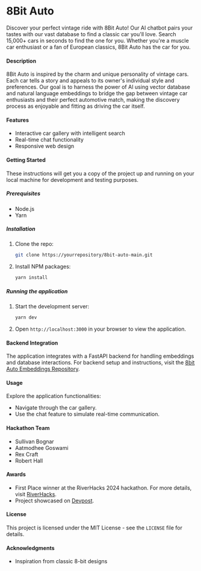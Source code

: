 # 8Bit Auto

Discover your perfect vintage ride with 8Bit Auto! Our AI chatbot pairs your tastes with our vast database to find a classic car you'll love. Search 15,000+ cars in seconds to find the one for you. Whether you're a muscle car enthusiast or a fan of European classics, 8Bit Auto has the car for you.

#### Description

8Bit Auto is inspired by the charm and unique personality of vintage cars. Each car tells a story and appeals to its owner's individual style and preferences. Our goal is to harness the power of AI using vector database and natural language embeddings to bridge the gap between vintage car enthusiasts and their perfect automotive match, making the discovery process as enjoyable and fitting as driving the car itself.

#### Features

- Interactive car gallery with intelligent search
- Real-time chat functionality
- Responsive web design

#### Getting Started

These instructions will get you a copy of the project up and running on your local machine for development and testing purposes.

##### Prerequisites

- Node.js
- Yarn

##### Installation

1. Clone the repo:
   ```bash
   git clone https://yourrepository/8bit-auto-main.git
   ```
2. Install NPM packages:
   ```bash
   yarn install
   ```

##### Running the application

1. Start the development server:
   ```bash
   yarn dev
   ```
2. Open `http://localhost:3000` in your browser to view the application.

#### Backend Integration

The application integrates with a FastAPI backend for handling embeddings and database interactions. For backend setup and instructions, visit the [8bit Auto Embeddings Repository](https://github.com/sb2bg/8bit-auto-embeddings).

#### Usage

Explore the application functionalities:

- Navigate through the car gallery.
- Use the chat feature to simulate real-time communication.

#### Hackathon Team

- Sullivan Bognar
- Aatmodhee Goswami
- Rex Craft
- Robert Hall

#### Awards

- First Place winner at the RiverHacks 2024 hackathon. For more details, visit [RiverHacks](https://austincs.org/riverhacks).
- Project showcased on [Devpost](https://devpost.com/software/8bit-auto?ref_content=user-portfolio&ref_feature=in_progress).

#### License

This project is licensed under the MIT License - see the `LICENSE` file for details.

#### Acknowledgments

- Inspiration from classic 8-bit designs
